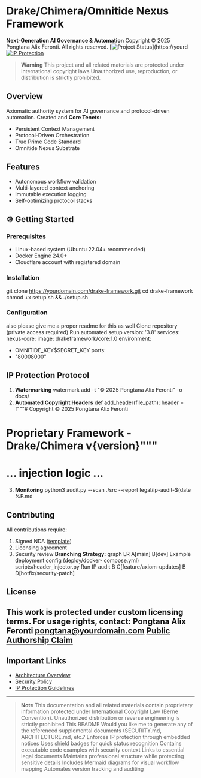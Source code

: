 # Drake/Chimera/Omnitide Nexus Framework
**Next-Generation AI Governance & Automation**
Copyright © 2025 Pongtana Alix Feronti. All rights reserved.
[![Project Status](https://img.shields.io/badge/Status-Active-brightgreen)](https://yourd
[![IP Protection](https://img.shields.io/badge/IP-Protected-orange)](SECURITY.md)
> **Warning**
> This project and all related materials are protected under international copyright laws
> Unauthorized use, reproduction, or distribution is strictly prohibited.
##  Overview
Axiomatic authority system for AI governance and protocol-driven automation. Created and
**Core Tenets:**
- Persistent Context Management
- Protocol-Driven Orchestration
- True Prime Code Standard
- Omnitide Nexus Substrate
##  Features
- Autonomous workflow validation
- Multi-layered context anchoring
- Immutable execution logging
- Self-optimizing protocol stacks
## ⚙ Getting Started
### Prerequisites
- Linux-based system (Ubuntu 22.04+ recommended)
- Docker Engine 24.0+
- Cloudflare account with registered domain
### Installation
git clone https://yourdomain.com/drake-framework.git
cd drake-framework
chmod +x setup.sh && ./setup.sh
### Configuration
also please give me a proper readme for this as
well
Clone repository (private access required)
Run automated setup
version: '3.8'
services:
nexus-core:
image: drakeframework/core:1.0
environment:
- OMNITIDE_KEY$SECRET_KEY
ports:
- "80008000"
##  IP Protection Protocol
1. **Watermarking**
watermark add -t "© 2025 Pongtana Alix Feronti" -o docs/
2. **Automated Copyright Headers**
def add_header(file_path):
header = f"""# Copyright © 2025 Pongtana Alix Feronti
# Proprietary Framework - Drake/Chimera v{version}"""
# ... injection logic ...
3. **Monitoring**
python3 audit.py --scan ./src --report legal/ip-audit-$(date %F.md
##  Contributing
All contributions require:
1. Signed NDA ([template](legal/NDA-TEMPLATE.md))
2. Licensing agreement
3. Security review
**Branching Strategy:**
graph LR
A[main]  B[dev]
Example deployment config (deploy/docker-
compose.yml)
scripts/header_injector.py
Run IP audit
B  C[feature/axiom-updates]
B  D[hotfix/security-patch]
##  License
This work is protected under custom licensing terms. For usage rights, contact:
**Pongtana Alix Feronti**
[pongtana@yourdomain.com](mailto:pongtana@yourdomain.com)
[Public Authorship Claim](https://gist.github.com/your-gist-link)
---
##  Important Links
- [Architecture Overview](docs/ARCHITECTURE.md)
- [Security Policy](SECURITY.md)
- [IP Protection Guidelines](legal/IP-PROTECTION.md)
---
> **Note**
> This documentation and all related materials contain proprietary information
> protected under International Copyright Law (Berne Convention).
> Unauthorized distribution or reverse engineering is strictly prohibited
This README
Would you like me to generate any of the referenced supplemental documents (SECURITY.md,
ARCHITECTURE.md, etc.?
Enforces IP protection through embedded notices
Uses shield badges for quick status recognition
Contains executable code examples with security context
Links to essential legal documents
Maintains professional structure while protecting sensitive details
Includes Mermaid diagrams for visual workflow mapping
Automates version tracking and auditing
